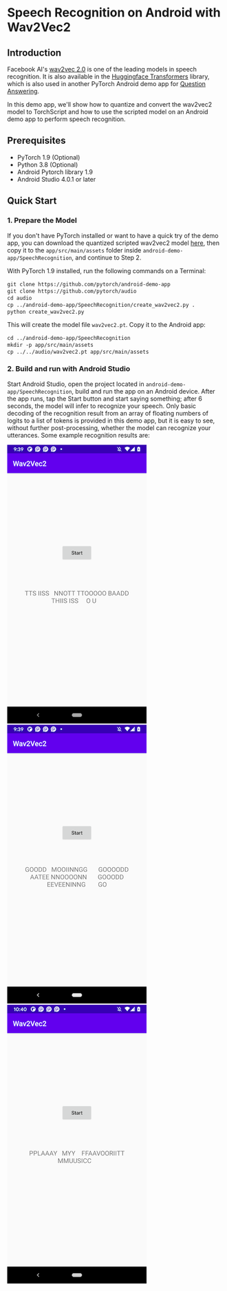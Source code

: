 # Speech Recognition on Android with Wav2Vec2

## Introduction

Facebook AI's [wav2vec 2.0](https://github.com/pytorch/fairseq/tree/master/examples/wav2vec) is one of the leading models in speech recognition. It is also available in the [Huggingface Transformers](https://github.com/huggingface/transformers) library, which is also used in another PyTorch Android demo app for [Question Answering](https://github.com/pytorch/android-demo-app/tree/master/QuestionAnswering).

In this demo app, we'll show how to quantize and convert the wav2vec2 model to TorchScript and how to use the scripted model on an Android demo app to perform speech recognition.

## Prerequisites

* PyTorch 1.9 (Optional)
* Python 3.8 (Optional)
* Android Pytorch library 1.9
* Android Studio 4.0.1 or later

## Quick Start

### 1. Prepare the Model

If you don't have PyTorch installed or want to have a quick try of the demo app, you can download the quantized scripted wav2vec2 model  [here](https://drive.google.com/file/d/1wW6qs-OR76usbBXvEyqUH_mRqa0ShMfT/view?usp=sharing), then copy it to the `app/src/main/assets`  folder inside  `android-demo-app/SpeechRecognition`, and continue to Step 2.

With PyTorch 1.9 installed, run the following commands on a Terminal:
```
git clone https://github.com/pytorch/android-demo-app
git clone https://github.com/pytorch/audio
cd audio
cp ../android-demo-app/SpeechRecognition/create_wav2vec2.py .
python create_wav2vec2.py
```
This will create the model file `wav2vec2.pt`. Copy it to the Android app:
```
cd ../android-demo-app/SpeechRecognition
mkdir -p app/src/main/assets
cp ../../audio/wav2vec2.pt app/src/main/assets
```

### 2. Build and run with Android Studio

Start Android Studio, open the project located in `android-demo-app/SpeechRecognition`, build and run the app on an Android device. After the app runs, tap the Start button and start saying something; after 6 seconds, the model will infer to recognize your speech. Only basic decoding of the recognition result from an array of floating numbers of logits to a list of tokens is provided in this demo app, but it is easy to see, without further post-processing, whether the model can recognize your utterances. Some example recognition results are:

![](screenshot1.png)
![](screenshot2.png)
![](screenshot3.png)
